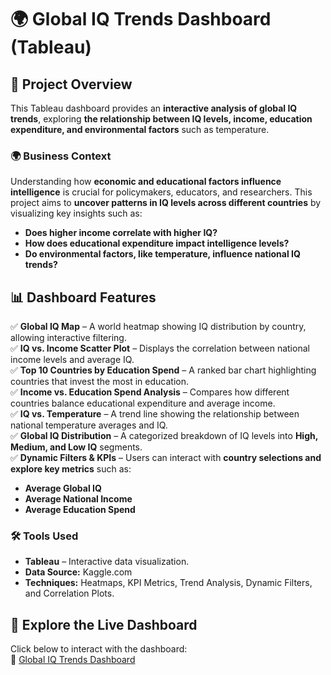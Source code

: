 # 🌍 Global IQ Trends Dashboard (Tableau)  

## 📌 **Project Overview**  
This Tableau dashboard provides an **interactive analysis of global IQ trends**, exploring **the relationship between IQ levels, income, education expenditure, and environmental factors** such as temperature.  

### **🌍 Business Context**  
Understanding how **economic and educational factors influence intelligence** is crucial for policymakers, educators, and researchers. This project aims to **uncover patterns in IQ levels across different countries** by visualizing key insights such as:  
- **Does higher income correlate with higher IQ?**  
- **How does educational expenditure impact intelligence levels?**  
- **Do environmental factors, like temperature, influence national IQ trends?**  

## 📊 **Dashboard Features**  
✅ **Global IQ Map** – A world heatmap showing IQ distribution by country, allowing interactive filtering.  
✅ **IQ vs. Income Scatter Plot** – Displays the correlation between national income levels and average IQ.  
✅ **Top 10 Countries by Education Spend** – A ranked bar chart highlighting countries that invest the most in education.  
✅ **Income vs. Education Spend Analysis** – Compares how different countries balance educational expenditure and average income.  
✅ **IQ vs. Temperature** – A trend line showing the relationship between national temperature averages and IQ.  
✅ **Global IQ Distribution** – A categorized breakdown of IQ levels into **High, Medium, and Low IQ** segments.  
✅ **Dynamic Filters & KPIs** – Users can interact with **country selections and explore key metrics** such as:  
   - **Average Global IQ**  
   - **Average National Income**  
   - **Average Education Spend**  

### 🛠 **Tools Used**  
- **Tableau** – Interactive data visualization.  
- **Data Source:** Kaggle.com 
- **Techniques:** Heatmaps, KPI Metrics, Trend Analysis, Dynamic Filters, and Correlation Plots.  

## 🔗 **Explore the Live Dashboard**  
Click below to interact with the dashboard:  
🔗 [Global IQ Trends Dashboard](https://public.tableau.com/app/profile/kiran.mayi.hari.babu/viz/GlobalIQTrendsDashboard/Dashboard1#2) 
